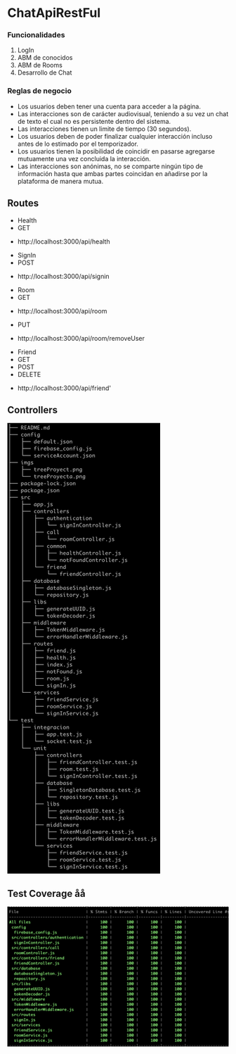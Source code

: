 # ChatApiRestFul

### Funcionalidades 

1. LogIn
2. ABM de conocidos
3. ABM de Rooms
4. Desarrollo de Chat

### Reglas de negocio

- Los usuarios deben tener una cuenta para acceder a la página.
- Las interacciones son de carácter audiovisual, teniendo a su vez un chat de texto el cual no es persistente dentro del sistema.
- Las interacciones tienen un limite de tiempo (30 segundos).
- Los usuarios deben de poder finalizar cualquier interacción incluso antes de lo estimado por el temporizador.
- Los usuarios tienen la posibilidad de coincidir en pasarse agregarse mutuamente una vez concluida la interacción.
- Las interacciones son anónimas, no se comparte ningún tipo de información hasta que ambas partes coincidan en añadirse por la plataforma de manera mutua.


## Routes

- Health   
- GET
* http://localhost:3000/api/health

- SignIn
- POST
* http://localhost:3000/api/signin

- Room
- GET
* http://localhost:3000/api/room
- PUT
* http://localhost:3000/api/room/removeUser

- Friend
- GET
- POST
- DELETE
* http://localhost:3000/api/friend'




## Controllers

![proyect-tree](./imgs/treeProyect.png)



## Test Coverage åå

![proyect-test](./imgs/testCoverage.png)



